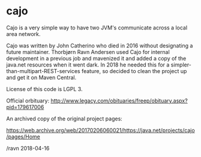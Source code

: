 cajo
====

Cajo is a very simple way to have two JVM's communicate across
a local area network.

Cajo was written by John Catherino who died in 2016 without designating 
a future maintainer.  Thorbjørn Ravn Andersen used Cajo for internal 
development in a previous job and mavenized it and added a copy
of the java.net resources when it went dark.  In 2018 he needed this
for a simpler-than-multipart-REST-services feature, so decided
to clean the project up and get it on Maven Central.  

License of this code is LGPL 3.

Official orbituary: http://www.legacy.com/obituaries/freep/obituary.aspx?pid=179617006

An archived copy of the original project pages:

https://web.archive.org/web/20170206060021/https://java.net/projects/cajo/pages/Home

/ravn 2018-04-16

